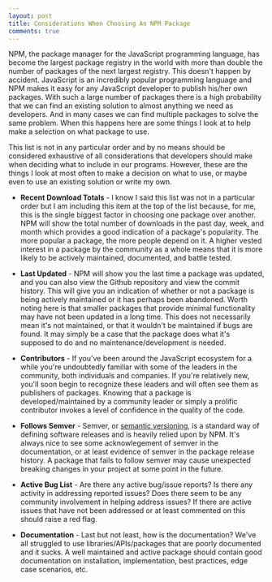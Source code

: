 ```yaml
---
layout: post
title: Considerations When Choosing An NPM Package
comments: true
---
```


NPM, the package manager for the JavaScript programming language, has become the largest
package registry in the world with more than double the number of packages of the next
largest registry. This doesn't happen by accident. JavaScript is an incredibly popular
programming language and NPM makes it easy for any JavaScript developer to publish
his/her own packages. With such a large number of packages there is a high probability
that we can find an existing solution to almost anything we need as developers. And in
many cases we can find multiple packages to solve the same problem. When this happens
here are some things I look at to help make a selection on what package to use.

This list is not in any particular order and by no means should be considered exhaustive
of all considerations that developers should make when deciding what to include in our
programs. However, these are the things I look at most often to make a decision on what
to use, or maybe even to use an existing solution or write my own.

* **Recent Download Totals** -
I know I said this list was not in a particular order but I am including this item at the
top of the list because, for me, this is the single biggest factor in choosing one package over
another. NPM will show the total number of downloads in the past day, week,
and month which provides a good indication of a package's popularity. The more popular a package,
the more people depend on it. A higher vested interest in a package by the community
as a whole means that it is more likely to be actively maintained, documented, and
battle tested.

* **Last Updated** -
NPM will show you the last time a package was updated, and you can also view the Github
repository and view the commit history. This will give you an indication of whether or not
a package is being actively maintained or it has perhaps been abandoned. Worth noting here
is that smaller packages that provide minimal functionality may have not been updated
in a long time. This does not necessarily mean it's not maintained, or that it wouldn't
be maintained if bugs are found. It may simply be a case that the package does what it's
supposed to do and no maintenance/development is needed.

* **Contributors** -
If you've been around the JavaScript ecosystem for a while you're undoubtedly familiar
with some of the leaders in the community, both individuals and companies. If you're
relatively new, you'll soon begin to recognize these leaders and will often see them
as publishers of packages. Knowing that a package is developed/maintained by a community
leader or simply a prolific contributor invokes a level of confidence in the quality
of the code.

* **Follows Semver** -
Semver, or [semantic versioning](http://semver.org/), is a standard way of defining
software releases and is heavily relied upon by NPM. It's always nice to see some
acknowlegement of semver in the documentation, or at least evidence of semver in the package
release history. A package that fails to follow semver may cause unexpected breaking
changes in your project at some point in the future.

* **Active Bug List** -
Are there any active bug/issue reports? Is there any activity in addressing reported issues? Does
there seem to be any community involvement in helping address issues? If there are active issues
that have not been addressed or at least commented on this should raise a red flag.

* **Documentation** -
Last but not least, how is the documentation? We've all struggled to use libraries/APIs/packages
that are poorly documented and it sucks. A well maintained and active package should contain
good documentation on installation, implementation, best practices, edge case scenarios, etc.


